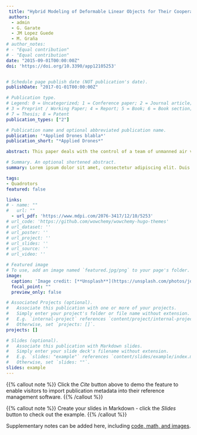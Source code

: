 ```yaml
---
 title: "Hybrid Modeling of Deformable Linear Objects for Their Cooperative Transportation by Teams of Quadrotors"
 authors:
  - admin
  - G. Garate
  - JM Lopez Guede
  - M. Graña
# author_notes:
# - "Equal contribution"
# - "Equal contribution"
date: "2015-09-01T00:00:00Z"
doi: 'https://doi.org/10.3390/app12105253'


# Schedule page publish date (NOT publication's date).
publishDate: "2017-01-01T00:00:00Z"

# Publication type.
# Legend: 0 = Uncategorized; 1 = Conference paper; 2 = Journal article;
# 3 = Preprint / Working Paper; 4 = Report; 5 = Book; 6 = Book section;
# 7 = Thesis; 8 = Patent
publication_types: ["2"]

# Publication name and optional abbreviated publication name.
publication: '*Applied Drones blabla*'
publication_short: "*Applied Drones*"

abstract: This paper deals with the control of a team of unmanned air vehicles (UAVs), specifically quadrotors, for which their mission is the transportation of a deformable linear object (DLO), i.e., a cable, hose or similar object in quasi-stationary state, while cruising towards destination. Such missions have strong industrial applications in the transportation of hoses or power cables to specific locations, such as the emergency power or water supply in hazard situations such as fires or earthquake damaged structures. This control must be robust to withstand strong and sudden wind disturbances and remain stable after aggressive maneuvers, i.e., sharp changes of direction or acceleration. To cope with these, we have previously developed the online adaptation of the proportional derivative (PD) controllers of the quadrotors thrusters, implemented by a fuzzy logic rule system that experienced adaptation by a stochastic gradient rule. However, sagging conditions appearing when the transporting drones are too close or too far away induce singularities in the DLO catenary models, breaking apart the control system. The paper’s main contribution is the formulation of the hybrid selective model of the DLO sections as either catenaries or parabolas, which allows us to overcome these sagging conditions. We provide the specific decision rule to shift between DLO models. Simulation results demonstrate the performance of the proposed approach under stringent conditions.

# Summary. An optional shortened abstract.
summary: Lorem ipsum dolor sit amet, consectetur adipiscing elit. Duis posuere tellus ac convallis placerat. Proin tincidunt magna sed ex sollicitudin condimentum.

tags:
- Quadrotors
featured: false

links:
# - name: ""
#   url: ""
  - url_pdf: 'https://www.mdpi.com/2076-3417/12/10/5253'
# url_code: 'https://github.com/wowchemy/wowchemy-hugo-themes'
# url_dataset: ''
# url_poster: ''
# url_project: ''
# url_slides: ''
# url_source: ''
# url_video: ''

# Featured image
# To use, add an image named `featured.jpg/png` to your page's folder. 
image:
  caption: 'Image credit: [**Unsplash**](https://unsplash.com/photos/jdD8gXaTZsc)'
  focal_point: ""
  preview_only: false

# Associated Projects (optional).
#   Associate this publication with one or more of your projects.
#   Simply enter your project's folder or file name without extension.
#   E.g. `internal-project` references `content/project/internal-project/index.md`.
#   Otherwise, set `projects: []`.
projects: []

# Slides (optional).
#   Associate this publication with Markdown slides.
#   Simply enter your slide deck's filename without extension.
#   E.g. `slides: "example"` references `content/slides/example/index.md`.
#   Otherwise, set `slides: ""`.
slides: example
---
```


{{% callout note %}}
Click the *Cite* button above to demo the feature to enable visitors to import publication metadata into their reference management software.
{{% /callout %}}

{{% callout note %}}
Create your slides in Markdown - click the *Slides* button to check out the example.
{{% /callout %}}

Supplementary notes can be added here, including [code, math, and images](https://wowchemy.com/docs/writing-markdown-latex/).
